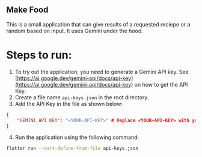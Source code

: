 ## Make Food

This is a small application that can give results of a requested reciepe or a random based on input. It uses Gemini under the hood.

# Steps to run:

1. To try out the application, you need to generate a Gemini API key. See [https://ai.google.dev/gemini-api/docs/api-key](https://ai.google.dev/gemini-api/docs/api-key) on how to get the API Key.
2. Create a file name `api-keys.json` in the root directory.
3. Add the API Key in the file as shown below:
```json
{
    "GEMINI_API_KEY": "<YOUR-API-KEY>" # Replace <YOUR-API-KEY> with your API Key
}
```
4. Run the application using the following command:
```sh
flutter run --dart-define-from-file api-keys.json
```
